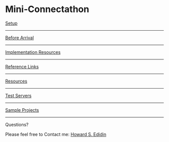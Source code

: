 Mini-Connectathon
=================


[Setup](https://github.com/HowardEdidin/Mini-Connectathon/blob/master/Setup.md)


----------

[Before Arrival ](https://github.com/HowardEdidin/Mini-Connectathon/blob/master/Before-Arrival.md)



----------


[Implementation Resources ](https://github.com/HowardEdidin/Mini-Connectathon/blob/master/Implementation-Resources.md)


----------


[Reference Links](https://github.com/HowardEdidin/Mini-Connectathon/blob/master/Reference-links.md)


----------



[Resources](https://github.com/HowardEdidin/Mini-Connectathon/blob/master/Resources.md)


----------


[Test Servers ](https://github.com/HowardEdidin/Mini-Connectathon/blob/master/Test-Servers.md)


----------


[Sample Projects](https://github.com/HowardEdidin/Mini-Connectathon/blob/master/Sample-Projects.md)


----------

Questions?

Please feel free to Contact me: 
[Howard S. Edidin](mailto:hedidin@edidngroup.net)

